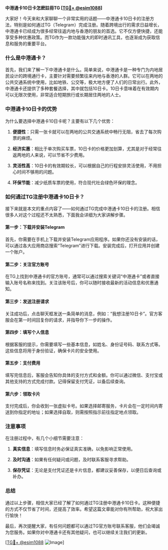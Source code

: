 **中港通卡10日卡怎麽註冊TG [[TG💪+ @esim1088](https://t.me/s/esim1088)]**

大家好！今天来和大家聊聊一个非常实用的话题——中港通卡10日卡的注册方法，特别是如何通过TG（Telegram）完成注册。随着跨境出行的需求日益增长，中港通卡已经成为很多经常往返内地与香港的朋友的首选。它不仅方便快捷，还能享受多种优惠政策。而TG作为一款功能强大的即时通讯工具，也逐渐成为获取信息和服务的重要平台。

### 什么是中港通卡？

首先，我们来了解一下中港通卡是什么。简单来说，中港通卡是一种专门为内地居民设计的跨境通行卡，主要针对需要频繁往来内地与香港的人群。它可以在两地的公共交通系统中使用，比如地铁、公交等，极大地方便了人们的日常出行。此外，中港通卡还提供了多种套餐选择，其中就包括10日卡。10日卡意味着在有效期内可以无限次使用，非常适合短期旅行或长期居住两地的人士。

### 中港通卡10日卡的优势

为什么要选择中港通卡10日卡呢？主要有以下几个优势：

1. **便捷性**：只需一张卡就可以在两地的公共交通系统中畅行无阻，省去了每次购票的麻烦。
   
2. **经济实惠**：相比于单次购买车票，10日卡的价格更加划算，尤其是对于经常往返两地的人来说，可以节省不少费用。

3. **灵活性高**：10日卡的有效期较长，可以根据自己的行程安排灵活使用，不用担心时间不够用的问题。

4. **环保节能**：减少纸质车票的使用，符合现代社会绿色环保的理念。

### 如何通过TG注册中港通卡10日卡？

接下来就是本文的重点内容了——如何通过TG完成中港通卡10日卡的注册。相信很多人对这个过程还不太熟悉，下面我会详细为大家讲解步骤。

#### 第一步：下载并安装Telegram

首先，你需要在手机上下载并安装Telegram应用程序。如果你还没有安装的话，可以通过各大应用商店搜索“Telegram”进行下载。安装完成后，打开应用并创建一个账户。

#### 第二步：关注官方账号

在TG上找到中港通卡的官方账号，通常可以通过搜索关键词“中港通卡”或者直接输入账号名称来找到。关注该账号后，你可以随时接收最新的活动信息和优惠通知。

#### 第三步：发送注册请求

关注成功后，点击聊天框发送一条简单的消息，例如：“我想注册10日卡”。官方客服会在第一时间回复你的请求，并指导你下一步的操作。

#### 第四步：填写个人信息

根据客服的提示，你需要填写一些基本信息，如姓名、身份证号码、联系方式等。这些信息将用于身份验证，确保卡片的安全使用。

#### 第五步：支付费用

填写完信息后，客服会告知你具体的支付方式和金额。你可以通过微信、支付宝或其他支持的方式完成付款。记得保留支付凭证，以备后续查询。

#### 第六步：领取卡片

支付完成后，你会收到一张虚拟卡号。如果选择邮寄服务，卡片会在一定时间内寄送到你指定的地址；如果选择自取，则需按照指示前往指定地点领取。

### 注意事项

在注册过程中，有几个小细节需要注意：

1. **真实信息**：填写信息时务必保证真实准确，以免影响正常使用。

2. **及时沟通**：如果有任何疑问或问题，及时联系客服寻求帮助。

3. **保存凭证**：无论是支付凭证还是卡片信息，都建议妥善保存，以便日后查询或补办。

### 总结

通过以上步骤，相信大家已经了解了如何通过TG注册中港通卡10日卡。这种便捷的方式不仅节省了时间，还提高了效率。希望这篇文章能对你有所帮助，祝大家出行愉快！

最后，再次提醒大家，有任何问题都可以通过TG官方账号联系客服，他们会竭诚为您服务。如果你对中港通卡还有其他疑问，也可以继续关注我们的更新。

[[TG💪+ @esim1088](https://t.me/s/esim1088) ![Image](https://i.postimg.cc/4NQfJmqS/Snipaste-2025-05-13-00-14-12.png)]